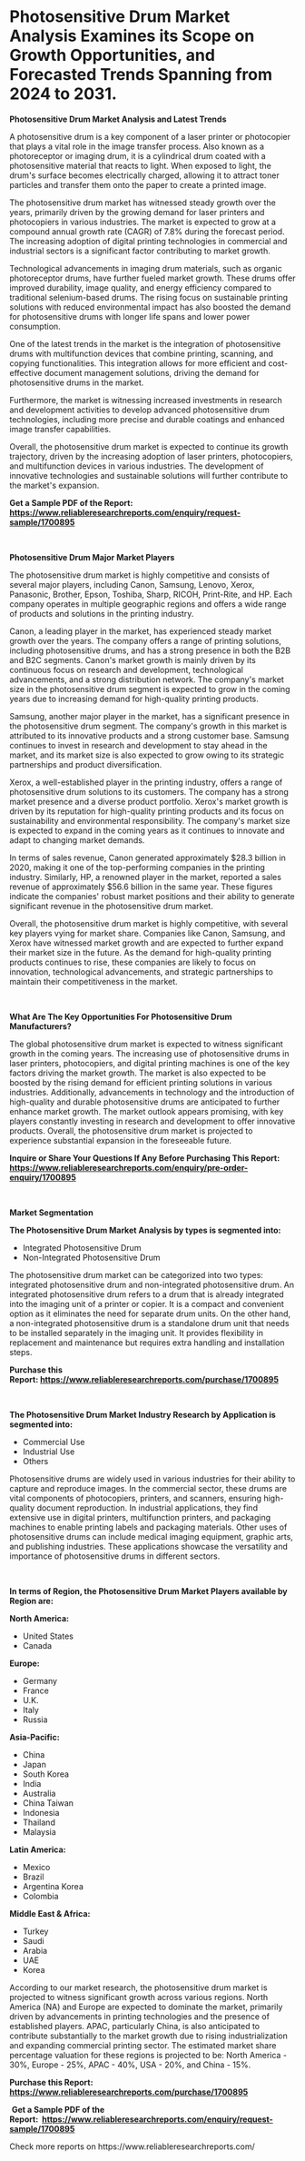 <p><h1>Photosensitive Drum Market Analysis Examines its Scope on Growth Opportunities, and Forecasted Trends Spanning from 2024 to 2031.</h1></p><p><strong>Photosensitive Drum Market Analysis and Latest Trends</strong></p>
<p><p>A photosensitive drum is a key component of a laser printer or photocopier that plays a vital role in the image transfer process. Also known as a photoreceptor or imaging drum, it is a cylindrical drum coated with a photosensitive material that reacts to light. When exposed to light, the drum's surface becomes electrically charged, allowing it to attract toner particles and transfer them onto the paper to create a printed image.</p><p>The photosensitive drum market has witnessed steady growth over the years, primarily driven by the growing demand for laser printers and photocopiers in various industries. The market is expected to grow at a compound annual growth rate (CAGR) of 7.8% during the forecast period. The increasing adoption of digital printing technologies in commercial and industrial sectors is a significant factor contributing to market growth.</p><p>Technological advancements in imaging drum materials, such as organic photoreceptor drums, have further fueled market growth. These drums offer improved durability, image quality, and energy efficiency compared to traditional selenium-based drums. The rising focus on sustainable printing solutions with reduced environmental impact has also boosted the demand for photosensitive drums with longer life spans and lower power consumption.</p><p>One of the latest trends in the market is the integration of photosensitive drums with multifunction devices that combine printing, scanning, and copying functionalities. This integration allows for more efficient and cost-effective document management solutions, driving the demand for photosensitive drums in the market.</p><p>Furthermore, the market is witnessing increased investments in research and development activities to develop advanced photosensitive drum technologies, including more precise and durable coatings and enhanced image transfer capabilities.</p><p>Overall, the photosensitive drum market is expected to continue its growth trajectory, driven by the increasing adoption of laser printers, photocopiers, and multifunction devices in various industries. The development of innovative technologies and sustainable solutions will further contribute to the market's expansion.</p></p>
<p><strong>Get a Sample PDF of the Report:&nbsp; <a href="https://www.reliableresearchreports.com/enquiry/request-sample/1700895">https://www.reliableresearchreports.com/enquiry/request-sample/1700895</a></strong></p>
<p>&nbsp;</p>
<p><strong>Photosensitive Drum Major Market Players</strong></p>
<p><p>The photosensitive drum market is highly competitive and consists of several major players, including Canon, Samsung, Lenovo, Xerox, Panasonic, Brother, Epson, Toshiba, Sharp, RICOH, Print-Rite, and HP. Each company operates in multiple geographic regions and offers a wide range of products and solutions in the printing industry.</p><p>Canon, a leading player in the market, has experienced steady market growth over the years. The company offers a range of printing solutions, including photosensitive drums, and has a strong presence in both the B2B and B2C segments. Canon's market growth is mainly driven by its continuous focus on research and development, technological advancements, and a strong distribution network. The company's market size in the photosensitive drum segment is expected to grow in the coming years due to increasing demand for high-quality printing products.</p><p>Samsung, another major player in the market, has a significant presence in the photosensitive drum segment. The company's growth in this market is attributed to its innovative products and a strong customer base. Samsung continues to invest in research and development to stay ahead in the market, and its market size is also expected to grow owing to its strategic partnerships and product diversification.</p><p>Xerox, a well-established player in the printing industry, offers a range of photosensitive drum solutions to its customers. The company has a strong market presence and a diverse product portfolio. Xerox's market growth is driven by its reputation for high-quality printing products and its focus on sustainability and environmental responsibility. The company's market size is expected to expand in the coming years as it continues to innovate and adapt to changing market demands.</p><p>In terms of sales revenue, Canon generated approximately $28.3 billion in 2020, making it one of the top-performing companies in the printing industry. Similarly, HP, a renowned player in the market, reported a sales revenue of approximately $56.6 billion in the same year. These figures indicate the companies' robust market positions and their ability to generate significant revenue in the photosensitive drum market.</p><p>Overall, the photosensitive drum market is highly competitive, with several key players vying for market share. Companies like Canon, Samsung, and Xerox have witnessed market growth and are expected to further expand their market size in the future. As the demand for high-quality printing products continues to rise, these companies are likely to focus on innovation, technological advancements, and strategic partnerships to maintain their competitiveness in the market.</p></p>
<p>&nbsp;</p>
<p><strong>What Are The Key Opportunities For Photosensitive Drum Manufacturers?</strong></p>
<p><p>The global photosensitive drum market is expected to witness significant growth in the coming years. The increasing use of photosensitive drums in laser printers, photocopiers, and digital printing machines is one of the key factors driving the market growth. The market is also expected to be boosted by the rising demand for efficient printing solutions in various industries. Additionally, advancements in technology and the introduction of high-quality and durable photosensitive drums are anticipated to further enhance market growth. The market outlook appears promising, with key players constantly investing in research and development to offer innovative products. Overall, the photosensitive drum market is projected to experience substantial expansion in the foreseeable future.</p></p>
<p><strong>Inquire or Share Your Questions If Any Before Purchasing This Report: <a href="https://www.reliableresearchreports.com/enquiry/pre-order-enquiry/1700895">https://www.reliableresearchreports.com/enquiry/pre-order-enquiry/1700895</a></strong></p>
<p>&nbsp;</p>
<p><strong>Market Segmentation</strong></p>
<p><strong>The Photosensitive Drum Market Analysis by types is segmented into:</strong></p>
<p><ul><li>Integrated Photosensitive Drum</li><li>Non-Integrated Photosensitive Drum</li></ul></p>
<p><p>The photosensitive drum market can be categorized into two types: integrated photosensitive drum and non-integrated photosensitive drum. An integrated photosensitive drum refers to a drum that is already integrated into the imaging unit of a printer or copier. It is a compact and convenient option as it eliminates the need for separate drum units. On the other hand, a non-integrated photosensitive drum is a standalone drum unit that needs to be installed separately in the imaging unit. It provides flexibility in replacement and maintenance but requires extra handling and installation steps.</p></p>
<p><strong>Purchase this Report:&nbsp;<a href="https://www.reliableresearchreports.com/purchase/1700895">https://www.reliableresearchreports.com/purchase/1700895</a></strong></p>
<p>&nbsp;</p>
<p><strong>The Photosensitive Drum Market Industry Research by Application is segmented into:</strong></p>
<p><ul><li>Commercial Use</li><li>Industrial Use</li><li>Others</li></ul></p>
<p><p>Photosensitive drums are widely used in various industries for their ability to capture and reproduce images. In the commercial sector, these drums are vital components of photocopiers, printers, and scanners, ensuring high-quality document reproduction. In industrial applications, they find extensive use in digital printers, multifunction printers, and packaging machines to enable printing labels and packaging materials. Other uses of photosensitive drums can include medical imaging equipment, graphic arts, and publishing industries. These applications showcase the versatility and importance of photosensitive drums in different sectors.</p></p>
<p>&nbsp;</p>
<p><strong>In terms of Region, the Photosensitive Drum Market Players available by Region are:</strong></p>
<p>
    <p> <strong> North America: </strong>
        <ul>
            <li>United States</li>
            <li>Canada</li>
        </ul>
        </p> 
    <p> <strong> Europe: </strong>
        <ul>
            <li>Germany</li>
            <li>France</li>
            <li>U.K.</li>
            <li>Italy</li>
            <li>Russia</li>
        </ul>
        </p> 
    <p> <strong> Asia-Pacific: </strong>
        <ul>
            <li>China</li>
            <li>Japan</li>
            <li>South Korea</li>
            <li>India</li>
            <li>Australia</li>
            <li>China Taiwan</li>
            <li>Indonesia</li>
            <li>Thailand</li>
            <li>Malaysia</li>
        </ul>
        </p> 
    <p> <strong> Latin America: </strong>
        <ul>
            <li>Mexico</li>
            <li>Brazil</li>
            <li>Argentina Korea</li>
            <li>Colombia</li>
        </ul>
        </p> 
    <p> <strong> Middle East & Africa: </strong>
        <ul>
            <li>Turkey</li>
            <li>Saudi</li>
            <li>Arabia</li>
            <li>UAE</li>
            <li>Korea</li>
        </ul>
    </p>
    </p>
<p><p>According to our market research, the photosensitive drum market is projected to witness significant growth across various regions. North America (NA) and Europe are expected to dominate the market, primarily driven by advancements in printing technologies and the presence of established players. APAC, particularly China, is also anticipated to contribute substantially to the market growth due to rising industrialization and expanding commercial printing sector. The estimated market share percentage valuation for these regions is projected to be: North America - 30%, Europe - 25%, APAC - 40%, USA - 20%, and China - 15%.</p></p>
<p><strong>Purchase this Report: <a href="https://www.reliableresearchreports.com/purchase/1700895">https://www.reliableresearchreports.com/purchase/1700895</a></strong></p>
<p>&nbsp;<strong>Get a Sample PDF of the Report:&nbsp;&nbsp;<a href="https://www.reliableresearchreports.com/enquiry/request-sample/1700895">https://www.reliableresearchreports.com/enquiry/request-sample/1700895</a></strong></p>
<p><strong></strong></p>
<p>Check more reports on https://www.reliableresearchreports.com/</p>